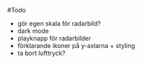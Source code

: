 #Todo

- gör egen skala för radarbild?
- dark mode
- playknapp för radarbilder
- förklarande ikoner på y-axlarna + styling
- ta bort lufttryck?
